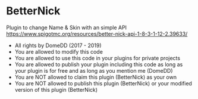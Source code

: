 # BetterNick
Plugin to change Name & Skin with an simple API       
https://www.spigotmc.org/resources/better-nick-api-1-8-3-1-12-2.39633/
 
 * All rights by DomeDD (2017 - 2019)
 * You are allowed to modify this code
 * You are allowed to use this code in your plugins for private projects
 * You are allowed to publish your plugin including this code as long as your plugin is for free and as long as you mention me (DomeDD) 
 * You are NOT allowed to claim this plugin (BetterNick) as your own
 * You are NOT allowed to publish this plugin (BetterNick) or your modified version of this plugin (BetterNick)
